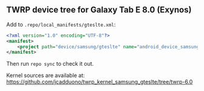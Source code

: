 ## TWRP device tree for Galaxy Tab E 8.0 (Exynos)

Add to `.repo/local_manifests/gteslte.xml`:

```xml
<?xml version="1.0" encoding="UTF-8"?>
<manifest>
	<project path="device/samsung/gteslte" name="android_device_samsung_gteslte" remote="TeamWin" revision="android-6.0" />
</manifest>
```

Then run `repo sync` to check it out.

Kernel sources are available at: https://github.com/jcadduono/twrp_kernel_samsung_gteslte/tree/twrp-6.0


